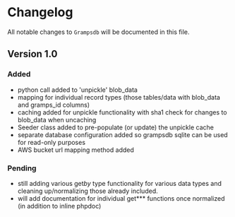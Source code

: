 # Changelog

All notable changes to `Grampsdb` will be documented in this file.

## Version 1.0

### Added
- python call added to 'unpickle' blob_data
- mapping for individual record types (those tables/data with blob_data and gramps_id columns)
- caching added for unpickle functionality with sha1 check for changes to blob_data when uncaching
- Seeder class added to pre-populate (or update) the unpickle cache
- separate database configuration added so grampsdb sqlite can be used for read-only purposes
- AWS bucket url mapping method added

### Pending
- still adding various get*by* type functionality for various data types and cleaning up/normalizing those already included.
- will add documentation for individual get*** functions once normalized (in addition to inline phpdoc)
